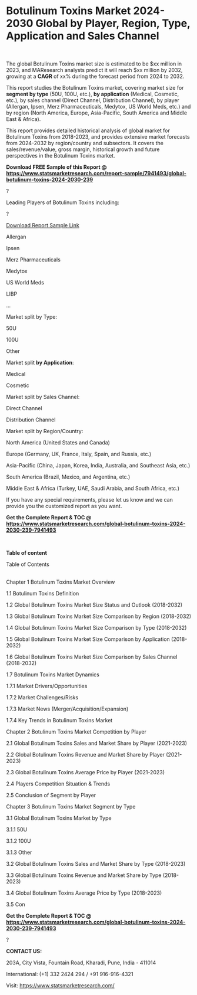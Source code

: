 <h1>Botulinum Toxins Market 2024-2030 Global by Player, Region, Type, Application and Sales Channel</h1><br/><p>The global Botulinum Toxins market size is estimated to be $xx million in 2023, and MAResearch analysts predict it will reach $xx million by 2032, growing at a <strong>CAGR</strong> of xx% during the forecast period from 2024 to 2032.</p>
 
 
 
 <p>This report studies the Botulinum Toxins market, covering market size for <strong>segment by type</strong> (50U, 100U, etc.), <strong>by application</strong> (Medical, Cosmetic, etc.), by sales channel (Direct Channel, Distribution Channel), by player (Allergan, Ipsen, Merz Pharmaceuticals, Medytox, US World Meds, etc.) and by region (North America, Europe, Asia-Pacific, South America and Middle East & Africa).</p>
 
 
 
 <p>This report provides detailed historical analysis of global market for Botulinum Toxins from 2018-2023, and provides extensive market forecasts from 2024-2032 by region/country and subsectors. It covers the sales/revenue/value, gross margin, historical growth and future perspectives in the Botulinum Toxins market.</p>
 
 
 
 <div><b>Download FREE Sample of this Report @ <a href="https://www.statsmarketresearch.com/download-free-sample/7941493/global-botulinum-toxins-2024-2030-239">https://www.statsmarketresearch.com/report-sample/7941493/global-botulinum-toxins-2024-2030-239</a></b></div>
 
 
 
 <p>? </p>
 
 
 
 <p>Leading Players of Botulinum Toxins including:</p>
 
 
 
 <p>? </p>
 
 
 
 <p><a href="https://www.statsmarketresearch.com/download-free-sample/7941493/global-botulinum-toxins-2024-2030-239">Download Report Sample Link</a></p>
 
 
 
 <p>Allergan</p>
 
 
 
 <p>Ipsen</p>
 
 
 
 <p>Merz Pharmaceuticals</p>
 
 
 
 <p>Medytox</p>
 
 
 
 <p>US World Meds</p>
 
 
 
 <p>LIBP</p>
 
 
 
 <p>...</p>
 
 
 
 <p>Market split by Type:</p>
 
 
 
 <p>50U</p>
 
 
 
 <p>100U</p>
 
 
 
 <p>Other</p>
 
 
 
 <p>Market split <strong>by Application</strong>:</p>
 
 
 
 <p>Medical</p>
 
 
 
 <p>Cosmetic</p>
 
 
 
 <p>Market split by Sales Channel:</p>
 
 
 
 <p>Direct Channel</p>
 
 
 
 <p>Distribution Channel</p>
 
 
 
 <p>Market split by Region/Country:</p>
 
 
 
 <p>North America (United States and Canada)</p>
 
 
 
 <p>Europe (Germany, UK, France, Italy, Spain, and Russia, etc.)</p>
 
 
 
 <p>Asia-Pacific (China, Japan, Korea, India, Australia, and Southeast Asia, etc.)</p>
 
 
 
 <p>South America (Brazil, Mexico, and Argentina, etc.)</p>
 
 
 
 <p>Middle East & Africa (Turkey, UAE, Saudi Arabia, and South Africa, etc.)</p>
 
 
 
 <p>If you have any special requirements, please let us know and we can provide you the customized report as you want.</p>
 
 
 
 <div><b>Get the Complete Report & TOC @ <a href="https://www.statsmarketresearch.com/global-botulinum-toxins-2024-2030-239-7941493">https://www.statsmarketresearch.com/global-botulinum-toxins-2024-2030-239-7941493</a></b></div>
 
 
 
 <p><br />
 
 <b>Table of content</b></p>
 
 
 
 <p>Table of Contents<br />
 
 <br />
 
 Chapter 1 Botulinum Toxins Market Overview<br />
 
 1.1 Botulinum Toxins Definition<br />
 
 1.2 Global Botulinum Toxins Market Size Status and Outlook (2018-2032)<br />
 
 1.3 Global Botulinum Toxins Market Size Comparison by Region (2018-2032)<br />
 
 1.4 Global Botulinum Toxins Market Size Comparison by Type (2018-2032)<br />
 
 1.5 Global Botulinum Toxins Market Size Comparison by Application (2018-2032)<br />
 
 1.6 Global Botulinum Toxins Market Size Comparison by Sales Channel (2018-2032)<br />
 
 1.7 Botulinum Toxins Market Dynamics<br />
 
 1.7.1 Market Drivers/Opportunities<br />
 
 1.7.2 Market Challenges/Risks<br />
 
 1.7.3 Market News (Merger/Acquisition/Expansion)<br />
 
 1.7.4 Key Trends in Botulinum Toxins Market<br />
 
 Chapter 2 Botulinum Toxins Market Competition by Player<br />
 
 2.1 Global Botulinum Toxins Sales and Market Share by Player (2021-2023)<br />
 
 2.2 Global Botulinum Toxins Revenue and Market Share by Player (2021-2023)<br />
 
 2.3 Global Botulinum Toxins Average Price by Player (2021-2023)<br />
 
 2.4 Players Competition Situation & Trends<br />
 
 2.5 Conclusion of Segment by Player<br />
 
 Chapter 3 Botulinum Toxins Market Segment by Type<br />
 
 3.1 Global Botulinum Toxins Market by Type<br />
 
 3.1.1 50U<br />
 
 3.1.2 100U<br />
 
 3.1.3 Other<br />
 
 3.2 Global Botulinum Toxins Sales and Market Share by Type (2018-2023)<br />
 
 3.3 Global Botulinum Toxins Revenue and Market Share by Type (2018-2023)<br />
 
 3.4 Global Botulinum Toxins Average Price by Type (2018-2023)<br />
 
 3.5 Con</p>
 
 
 
 <div><b>Get the Complete Report & TOC @ <a href="https://www.statsmarketresearch.com/global-botulinum-toxins-2024-2030-239-7941493">https://www.statsmarketresearch.com/global-botulinum-toxins-2024-2030-239-7941493</a></b></div>
 
 
 
 <p>? </p>
 
 
 
 <p><b>CONTACT US:</b><br />
 
 203A, City Vista, Fountain Road, Kharadi, Pune, India - 411014<br />
 
 International: (+1) 332 2424 294 / +91 916-916-4321<br />
 
 Visit: <a href="https://www.statsmarketresearch.com/">https://www.statsmarketresearch.com/</a></p>
